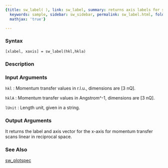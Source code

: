 ```yaml
---
{title: sw_label( ), link: sw_label, summary: returns axis labels for spectrum plot,
  keywords: sample, sidebar: sw_sidebar, permalink: sw_label.html, folder: swfiles,
  mathjax: 'true'}

---
```


### Syntax

`[xlabel, xaxis] = sw_label(hkl,hkla) `

### Description



### Input Arguments

`hkl`
: Momentum transfer values in r.l.u., dimensions are [3 nQ].

`hklA`
: Momentum transfer values in Angstrom^-1, dimensions are [3 nQ].

`lUnit`
: Length unit, given in a string.

### Output Arguments

It returns the label and axis vector for the x-axis for momentum transfer
scans linear in reciprocal space.

### See Also

[sw_plotspec](sw_plotspec.html)

